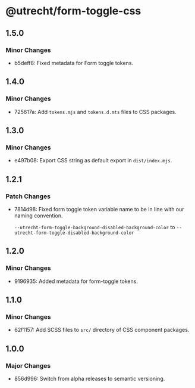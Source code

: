 # @utrecht/form-toggle-css

## 1.5.0

### Minor Changes

- b5deff8: Fixed metadata for Form toggle tokens.

## 1.4.0

### Minor Changes

- 725617a: Add `tokens.mjs` and `tokens.d.mts` files to CSS packages.

## 1.3.0

### Minor Changes

- e497b08: Export CSS string as default export in `dist/index.mjs`.

## 1.2.1

### Patch Changes

- 7814d98: Fixed form toggle token variable name to be in line with our naming convention.

  `--utrecht-form-toggle-background-disabled-background-color` to `--utrecht-form-toggle-disabled-background-color`

## 1.2.0

### Minor Changes

- 9196935: Added metadata for form-toggle tokens.

## 1.1.0

### Minor Changes

- 62f1157: Add SCSS files to `src/` directory of CSS component packages.

## 1.0.0

### Major Changes

- 856d996: Switch from alpha releases to semantic versioning.
